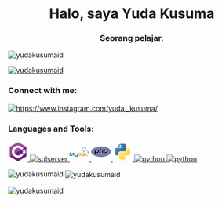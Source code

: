 <h1 align="center">Halo, saya Yuda Kusuma</h1>
<h3 align="center">Seorang pelajar.</h3>

<p align="left"> <img src="https://komarev.com/ghpvc/?username=yudakusumaid&label=Profile%20views&color=0e75b6&style=flat" alt="yudakusumaid" /> </p>

<p align="left"> <a href="https://github.com/ryo-ma/github-profile-trophy"><img src="https://github-profile-trophy.vercel.app/?username=yudakusumaid" alt="yudakusumaid" /></a> </p>

<h3 align="left">Connect with me:</h3>
<p align="left">
<a href="https://instagram.com/https://www.instagram.com/yuda._kusuma/" target="blank"><img align="center" src="https://raw.githubusercontent.com/rahuldkjain/github-profile-readme-generator/master/src/images/icons/Social/instagram.svg" alt="https://www.instagram.com/yuda._kusuma/" height="30" width="40" /></a>
</p>

<h3 align="left">Languages and Tools:</h3>
<p align="left">
<a href="https://dotnet.microsoft.com/en-us/languages/csharp" target="_blank" rel="noreferrer"> <img src="https://raw.githubusercontent.com/devicons/devicon/master/icons/csharp/csharp-original.svg" alt="csharp" width="40" height="40"/> </a>
<a href="https://www.microsoft.com/en-us/sql-server/sql-server-downloads" target="_blank" rel="noreferrer"> <img src="https://cdn.jsdelivr.net/gh/devicons/devicon@latest/icons/microsoftsqlserver/microsoftsqlserver-original-wordmark.svg" alt="sqlserver" width="40" height="40"/> </a>
<a href="https://www.mysql.com/" target="_blank" rel="noreferrer"> <img src="https://raw.githubusercontent.com/devicons/devicon/master/icons/mysql/mysql-original-wordmark.svg" alt="mysql" width="40" height="40"/> </a>
<a href="https://www.php.net" target="_blank" rel="noreferrer"> <img src="https://raw.githubusercontent.com/devicons/devicon/master/icons/php/php-original.svg" alt="php" width="40" height="40"/> </a>
<a href="https://www.python.org" target="_blank" rel="noreferrer"> <img src="https://raw.githubusercontent.com/devicons/devicon/master/icons/python/python-original.svg" alt="python" width="40" height="40"/> </a> 
<a href="https://visualstudio.microsoft.com/" target="_blank" rel="noreferrer"> <img src="https://cdn.jsdelivr.net/gh/devicons/devicon@latest/icons/visualstudio/visualstudio-original.svg" alt="python" width="40" height="40"/> </a> 
<a href="https://code.visualstudio.com/" target="_blank" rel="noreferrer"> <img src="https://cdn.jsdelivr.net/gh/devicons/devicon@latest/icons/vscode/vscode-original.svg" alt="python" width="40" height="40"/> </a> 
</p>

<p><img align="left" src="https://github-readme-stats.vercel.app/api/top-langs?username=yudakusumaid&show_icons=true&locale=en&layout=compact" alt="yudakusumaid" /></p>

<p>&nbsp;<img align="center" src="https://github-readme-stats.vercel.app/api?username=yudakusumaid&show_icons=true&locale=en" alt="yudakusumaid" /></p>

<p><img align="center" src="https://github-readme-streak-stats.herokuapp.com/?user=yudakusumaid&" alt="yudakusumaid" /></p>
